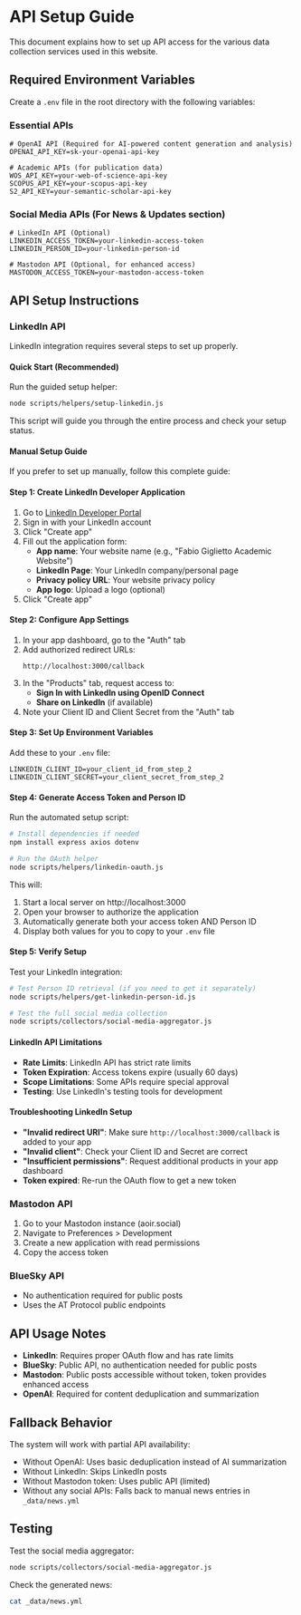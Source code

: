 # API Setup Guide

This document explains how to set up API access for the various data collection services used in this website.

## Required Environment Variables

Create a `.env` file in the root directory with the following variables:

### Essential APIs

```env
# OpenAI API (Required for AI-powered content generation and analysis)
OPENAI_API_KEY=sk-your-openai-api-key

# Academic APIs (for publication data)
WOS_API_KEY=your-web-of-science-api-key
SCOPUS_API_KEY=your-scopus-api-key
S2_API_KEY=your-semantic-scholar-api-key
```

### Social Media APIs (For News & Updates section)

```env
# LinkedIn API (Optional)
LINKEDIN_ACCESS_TOKEN=your-linkedin-access-token
LINKEDIN_PERSON_ID=your-linkedin-person-id

# Mastodon API (Optional, for enhanced access)
MASTODON_ACCESS_TOKEN=your-mastodon-access-token
```

## API Setup Instructions

### LinkedIn API

LinkedIn integration requires several steps to set up properly. 

#### Quick Start (Recommended)
Run the guided setup helper:
```bash
node scripts/helpers/setup-linkedin.js
```

This script will guide you through the entire process and check your setup status.

#### Manual Setup Guide
If you prefer to set up manually, follow this complete guide:

#### Step 1: Create LinkedIn Developer Application
1. Go to [LinkedIn Developer Portal](https://developer.linkedin.com/)
2. Sign in with your LinkedIn account
3. Click "Create app"
4. Fill out the application form:
   - **App name**: Your website name (e.g., "Fabio Giglietto Academic Website")
   - **LinkedIn Page**: Your LinkedIn company/personal page
   - **Privacy policy URL**: Your website privacy policy
   - **App logo**: Upload a logo (optional)
5. Click "Create app"

#### Step 2: Configure App Settings
1. In your app dashboard, go to the "Auth" tab
2. Add authorized redirect URLs:
   ```
   http://localhost:3000/callback
   ```
3. In the "Products" tab, request access to:
   - **Sign In with LinkedIn using OpenID Connect**
   - **Share on LinkedIn** (if available)
4. Note your Client ID and Client Secret from the "Auth" tab

#### Step 3: Set Up Environment Variables
Add these to your `.env` file:
```env
LINKEDIN_CLIENT_ID=your_client_id_from_step_2
LINKEDIN_CLIENT_SECRET=your_client_secret_from_step_2
```

#### Step 4: Generate Access Token and Person ID
Run the automated setup script:
```bash
# Install dependencies if needed
npm install express axios dotenv

# Run the OAuth helper
node scripts/helpers/linkedin-oauth.js
```

This will:
1. Start a local server on http://localhost:3000
2. Open your browser to authorize the application
3. Automatically generate both your access token AND Person ID
4. Display both values for you to copy to your `.env` file

#### Step 5: Verify Setup
Test your LinkedIn integration:
```bash
# Test Person ID retrieval (if you need to get it separately)
node scripts/helpers/get-linkedin-person-id.js

# Test the full social media collection
node scripts/collectors/social-media-aggregator.js
```

#### LinkedIn API Limitations
- **Rate Limits**: LinkedIn API has strict rate limits
- **Token Expiration**: Access tokens expire (usually 60 days)
- **Scope Limitations**: Some APIs require special approval
- **Testing**: Use LinkedIn's testing tools for development

#### Troubleshooting LinkedIn Setup
- **"Invalid redirect URI"**: Make sure `http://localhost:3000/callback` is added to your app
- **"Invalid client"**: Check your Client ID and Secret are correct
- **"Insufficient permissions"**: Request additional products in your app dashboard
- **Token expired**: Re-run the OAuth flow to get a new token

### Mastodon API
1. Go to your Mastodon instance (aoir.social) 
2. Navigate to Preferences > Development
3. Create a new application with read permissions
4. Copy the access token

### BlueSky API
- No authentication required for public posts
- Uses the AT Protocol public endpoints

## API Usage Notes

- **LinkedIn**: Requires proper OAuth flow and has rate limits
- **BlueSky**: Public API, no authentication needed for public posts
- **Mastodon**: Public posts accessible without token, token provides enhanced access
- **OpenAI**: Required for content deduplication and summarization

## Fallback Behavior

The system will work with partial API availability:
- Without OpenAI: Uses basic deduplication instead of AI summarization
- Without LinkedIn: Skips LinkedIn posts
- Without Mastodon token: Uses public API (limited)
- Without any social APIs: Falls back to manual news entries in `_data/news.yml`

## Testing

Test the social media aggregator:
```bash
node scripts/collectors/social-media-aggregator.js
```

Check the generated news:
```bash
cat _data/news.yml
```